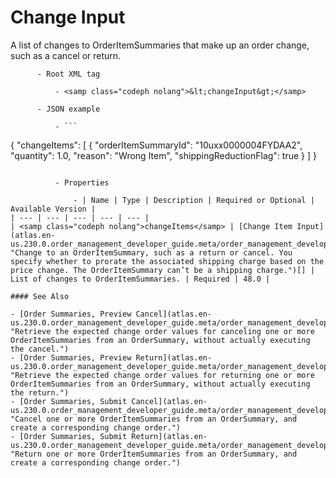 # Change Input

A list of changes to OrderItemSummaries that make up an order
      change, such as a cancel or return.

          - Root XML tag

              - <samp class="codeph nolang">&lt;changeInput&gt;</samp>

          - JSON example

              - ```
{
  "changeItems": [
    {
      "orderItemSummaryId": "10uxx0000004FYDAA2",
      "quantity": 1.0,
      "reason": "Wrong Item",
      "shippingReductionFlag": true
    }
  ]
}
```

          - Properties

              - | Name | Type | Description | Required or Optional | Available Version |
| --- | --- | --- | --- | --- |
| <samp class="codeph nolang">changeItems</samp> | [Change Item Input](atlas.en-us.230.0.order_management_developer_guide.meta/order_management_developer_guide/connect_requests_change_item_input.htm "Change to an OrderItemSummary, such as a return or cancel. You specify whether to prorate the associated shipping charge based on the price change. The OrderItemSummary can’t be a shipping charge.")[] | List of changes to OrderItemSummaries. | Required | 48.0 |

#### See Also

- [Order Summaries, Preview Cancel](atlas.en-us.230.0.order_management_developer_guide.meta/order_management_developer_guide/connect_resources_sfom_order_summaries_preview_cancel.htm "Retrieve the expected change order values for canceling one or more OrderItemSummaries from an OrderSummary, without actually executing the cancel.")
- [Order Summaries, Preview Return](atlas.en-us.230.0.order_management_developer_guide.meta/order_management_developer_guide/connect_resources_sfom_order_summaries_preview_return.htm "Retrieve the expected change order values for returning one or more OrderItemSummaries from an OrderSummary, without actually executing the return.")
- [Order Summaries, Submit Cancel](atlas.en-us.230.0.order_management_developer_guide.meta/order_management_developer_guide/connect_resources_sfom_order_summaries_submit_cancel.htm "Cancel one or more OrderItemSummaries from an OrderSummary, and create a corresponding change order.")
- [Order Summaries, Submit Return](atlas.en-us.230.0.order_management_developer_guide.meta/order_management_developer_guide/connect_resources_sfom_order_summaries_submit_return.htm "Return one or more OrderItemSummaries from an OrderSummary, and create a corresponding change order.")